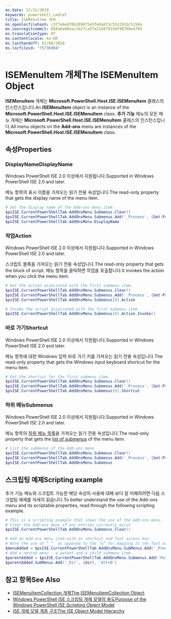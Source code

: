 ```yaml
---
ms.date: 12/31/2019
keywords: powershell,cmdlet
title: ISEMenuItem 개체
ms.openlocfilehash: c3ffe6e8f0b28987543fe0a873c552292dc5158a
ms.sourcegitcommit: 058a6e86eac1b27ca57a11687019df98709ed709
ms.translationtype: HT
ms.contentlocale: ko-KR
ms.lasthandoff: 01/08/2020
ms.locfileid: "75736984"
---
```

# <a name="the-isemenuitem-object"></a><span data-ttu-id="7790b-103">ISEMenuItem 개체</span><span class="sxs-lookup"><span data-stu-id="7790b-103">The ISEMenuItem Object</span></span>

<span data-ttu-id="7790b-104">**ISEMenuItem** 개체는 **Microsoft.PowerShell.Host.ISE.ISEMenuItem** 클래스의 인스턴스입니다.</span><span class="sxs-lookup"><span data-stu-id="7790b-104">An **ISEMenuItem** object is an instance of the **Microsoft.PowerShell.Host.ISE.ISEMenuItem** class.</span></span>
<span data-ttu-id="7790b-105">**추가 기능** 메뉴의 모든 메뉴 개체는 **Microsoft.PowerShell.Host.ISE.ISEMenuItem** 클래스의 인스턴스입니다.</span><span class="sxs-lookup"><span data-stu-id="7790b-105">All menu objects on the **Add-ons** menu are instances of the **Microsoft.PowerShell.Host.ISE.ISEMenuItem** class.</span></span>

## <a name="properties"></a><span data-ttu-id="7790b-106">속성</span><span class="sxs-lookup"><span data-stu-id="7790b-106">Properties</span></span>

### <a name="displayname"></a><span data-ttu-id="7790b-107">DisplayName</span><span class="sxs-lookup"><span data-stu-id="7790b-107">DisplayName</span></span>

<span data-ttu-id="7790b-108">Windows PowerShell ISE 2.0 이상에서 지원됩니다.</span><span class="sxs-lookup"><span data-stu-id="7790b-108">Supported in Windows PowerShell ISE 2.0 and later.</span></span>

<span data-ttu-id="7790b-109">메뉴 항목의 표시 이름을 가져오는 읽기 전용 속성입니다.</span><span class="sxs-lookup"><span data-stu-id="7790b-109">The read-only property that gets the display name of the menu item.</span></span>

```powershell
# Get the display name of the Add-ons menu item
$psISE.CurrentPowerShellTab.AddOnsMenu.Submenus.Clear()
$psISE.CurrentPowerShellTab.AddOnsMenu.Submenus.Add('_Process', {Get-Process}, 'Alt+P')
$psISE.CurrentPowerShellTab.AddOnsMenu.DisplayName
```

### <a name="action"></a><span data-ttu-id="7790b-110">작업</span><span class="sxs-lookup"><span data-stu-id="7790b-110">Action</span></span>

<span data-ttu-id="7790b-111">Windows PowerShell ISE 2.0 이상에서 지원됩니다.</span><span class="sxs-lookup"><span data-stu-id="7790b-111">Supported in Windows PowerShell ISE 2.0 and later.</span></span>

<span data-ttu-id="7790b-112">스크립트 블록을 가져오는 읽기 전용 속성입니다.</span><span class="sxs-lookup"><span data-stu-id="7790b-112">The read-only property that gets the block of script.</span></span> <span data-ttu-id="7790b-113">메뉴 항목을 클릭하면 작업을 호출합니다.</span><span class="sxs-lookup"><span data-stu-id="7790b-113">It invokes the action when you click the menu item.</span></span>

```powershell
# Get the action associated with the first submenu item.
$psISE.CurrentPowerShellTab.AddOnsMenu.Submenus.Clear()
$psISE.CurrentPowerShellTab.AddOnsMenu.Submenus.Add('_Process', {Get-Process}, 'Alt+P')
$psISE.CurrentPowerShellTab.AddOnsMenu.Submenus[0].Action

# Invoke the script associated with the first submenu item
$psISE.CurrentPowerShellTab.AddOnsMenu.Submenus[0].Action.Invoke()
```

### <a name="shortcut"></a><span data-ttu-id="7790b-114">바로 가기</span><span class="sxs-lookup"><span data-stu-id="7790b-114">Shortcut</span></span>

<span data-ttu-id="7790b-115">Windows PowerShell ISE 2.0 이상에서 지원됩니다.</span><span class="sxs-lookup"><span data-stu-id="7790b-115">Supported in Windows PowerShell ISE 2.0 and later.</span></span>

<span data-ttu-id="7790b-116">메뉴 항목에 대한 Windows 입력 바로 가기 키를 가져오는 읽기 전용 속성입니다.</span><span class="sxs-lookup"><span data-stu-id="7790b-116">The read-only property that gets the Windows input keyboard shortcut for the menu item.</span></span>

```powershell
# Get the shortcut for the first submenu item.
$psISE.CurrentPowerShellTab.AddOnsMenu.Submenus.Clear()
$psISE.CurrentPowerShellTab.AddOnsMenu.Submenus.Add('_Process', {Get-Process}, 'Alt+P')
$psISE.CurrentPowerShellTab.AddOnsMenu.Submenus[0].Shortcut
```

### <a name="submenus"></a><span data-ttu-id="7790b-117">하위 메뉴</span><span class="sxs-lookup"><span data-stu-id="7790b-117">Submenus</span></span>

<span data-ttu-id="7790b-118">Windows PowerShell ISE 2.0 이상에서 지원됩니다.</span><span class="sxs-lookup"><span data-stu-id="7790b-118">Supported in Windows PowerShell ISE 2.0 and later.</span></span>

<span data-ttu-id="7790b-119">메뉴 항목의 [하위 메뉴 목록](The-ISEMenuItemCollection-Object.md)을 가져오는 읽기 전용 속성입니다.</span><span class="sxs-lookup"><span data-stu-id="7790b-119">The read-only property that gets the [list of submenus](The-ISEMenuItemCollection-Object.md) of the menu item.</span></span>

```powershell
# List the submenus of the Add-ons menu
$psISE.CurrentPowerShellTab.AddOnsMenu.Submenus.Clear()
$psISE.CurrentPowerShellTab.AddOnsMenu.Submenus.Add('_Process', {Get-Process}, 'Alt+P')
$psISE.CurrentPowerShellTab.AddOnsMenu.Submenus
```

## <a name="scripting-example"></a><span data-ttu-id="7790b-120">스크립팅 예제</span><span class="sxs-lookup"><span data-stu-id="7790b-120">Scripting example</span></span>

<span data-ttu-id="7790b-121">추가 기능 메뉴와 스크립트 가능한 해당 속성의 사용에 대해 보다 잘 이해하려면 다음 스크립팅 예제를 자세히 읽습니다.</span><span class="sxs-lookup"><span data-stu-id="7790b-121">To better understand the use of the Add-ons menu and its scriptable properties, read through the following scripting example.</span></span>

```powershell
# This is a scripting example that shows the use of the Add-ons menu.
# Clear the Add-ons menu if any entries currently exist
$psISE.CurrentPowerShellTab.AddOnsMenu.Submenus.Clear()

# Add an Add-ons menu item with an shortcut and fast access key.
# Note the use of “_”  as opposed to the “&” for mapping to the fast access key letter for the menu item.
$menuAdded = $psISE.CurrentPowerShellTab.AddOnsMenu.SubMenus.Add('_Process', {Get-Process}, 'Alt+P')
# Add a nested menu - a parent and a child submenu item.
$parentAdded = $psISE.CurrentPowerShellTab.AddOnsMenu.Submenus.Add('Parent', $null, $null)
$parentAdded.SubMenus.Add('_Dir', {dir}, 'Alt+D')
```

## <a name="see-also"></a><span data-ttu-id="7790b-122">참고 항목</span><span class="sxs-lookup"><span data-stu-id="7790b-122">See Also</span></span>

- [<span data-ttu-id="7790b-123">ISEMenuItemCollection 개체</span><span class="sxs-lookup"><span data-stu-id="7790b-123">The ISEMenuItemCollection Object</span></span>](The-ISEMenuItemCollection-Object.md)
- [<span data-ttu-id="7790b-124">Windows PowerShell ISE 스크립팅 개체 모델의 용도</span><span class="sxs-lookup"><span data-stu-id="7790b-124">Purpose of the Windows PowerShell ISE Scripting Object Model</span></span>](Purpose-of-the-Windows-PowerShell-ISE-Scripting-Object-Model.md)
- [<span data-ttu-id="7790b-125">ISE 개체 모델 계층 구조</span><span class="sxs-lookup"><span data-stu-id="7790b-125">The ISE Object Model Hierarchy</span></span>](The-ISE-Object-Model-Hierarchy.md)

